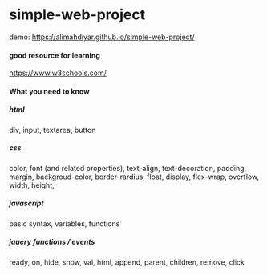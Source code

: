 # simple-web-project
demo: https://alimahdiyar.github.io/simple-web-project/
#### good resource for learning
https://www.w3schools.com/
#### What you need to know
##### html
div, input, textarea, button
##### css
color, font (and related properties), text-align, text-decoration, padding, margin, backgroud-color, border-rardius, float, display, flex-wrap, overflow, width, height, 
##### javascript
basic syntax, variables, functions
##### jquery functions / events
ready, on, hide, show, val, html, append, parent, children, remove, click

